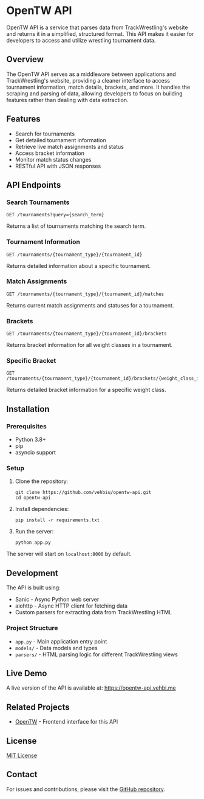 # OpenTW API

OpenTW API is a service that parses data from TrackWrestling's website and returns it in a simplified, structured format. This API makes it easier for developers to access and utilize wrestling tournament data.

## Overview

The OpenTW API serves as a middleware between applications and TrackWrestling's website, providing a cleaner interface to access tournament information, match details, brackets, and more. It handles the scraping and parsing of data, allowing developers to focus on building features rather than dealing with data extraction.

## Features

- Search for tournaments
- Get detailed tournament information
- Retrieve live match assignments and status
- Access bracket information
- Monitor match status changes
- RESTful API with JSON responses

## API Endpoints

### Search Tournaments
```
GET /tournaments?query={search_term}
```
Returns a list of tournaments matching the search term.

### Tournament Information
```
GET /tournaments/{tournament_type}/{tournament_id}
```
Returns detailed information about a specific tournament.

### Match Assignments
```
GET /tournaments/{tournament_type}/{tournament_id}/matches
```
Returns current match assignments and statuses for a tournament.

### Brackets
```
GET /tournaments/{tournament_type}/{tournament_id}/brackets
```
Returns bracket information for all weight classes in a tournament.

### Specific Bracket
```
GET /tournaments/{tournament_type}/{tournament_id}/brackets/{weight_class_id}
```
Returns detailed bracket information for a specific weight class.

## Installation

### Prerequisites
- Python 3.8+
- pip
- asyncio support

### Setup
1. Clone the repository:
   ```
   git clone https://github.com/vehbiu/opentw-api.git
   cd opentw-api
   ```

2. Install dependencies:
   ```
   pip install -r requirements.txt
   ```

3. Run the server:
   ```
   python app.py
   ```

The server will start on `localhost:8000` by default.

## Development

The API is built using:
- Sanic - Async Python web server
- aiohttp - Async HTTP client for fetching data
- Custom parsers for extracting data from TrackWrestling HTML

### Project Structure
- `app.py` - Main application entry point
- `models/` - Data models and types
- `parsers/` - HTML parsing logic for different TrackWrestling views

## Live Demo

A live version of the API is available at: https://opentw-api.vehbi.me

## Related Projects

- [OpenTW](https://github.com/vehbiu/opentw) - Frontend interface for this API

## License

[MIT License](LICENSE)

## Contact

For issues and contributions, please visit the [GitHub repository](https://github.com/vehbiu/opentw-api).